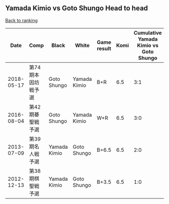 ## Yamada Kimio vs Goto Shungo Head to head

[Back to ranking](../../index.md)




| **Date** | **Comp** | **Black** | **White** | **Game result** | **Komi** | **Cumulative Yamada Kimio vs Goto Shungo** | **Yamada Kimio streak** | **Goto Shungo streak** | 
| --- | --- | --- | --- | --- | --- | --- | --- | --- |
| 2018-05-17 | 第74期本因坊戦予選 | Goto Shungo | Yamada Kimio | B+R | 6.5 | 3:1 | 0 | 1 | 
| 2016-08-04 | 第42期碁聖戦予選 | Goto Shungo | Yamada Kimio | W+R | 6.5 | 3:0 | 3 | 0 | 
| 2013-07-09 | 第39期名人戦予選 | Yamada Kimio | Goto Shungo | B+6.5 | 6.5 | 2:0 | 2 | 0 | 
| 2012-12-13 | 第38期棋聖戦予選 | Yamada Kimio | Goto Shungo | B+3.5 | 6.5 | 1:0 | 1 | 0 |




